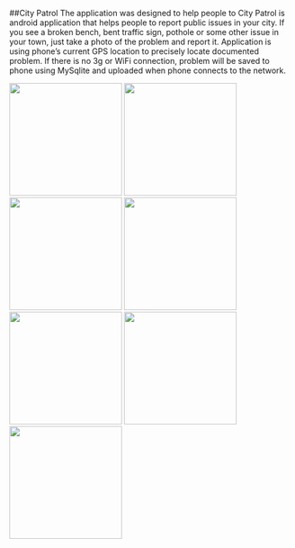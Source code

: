 ##City Patrol
The application was designed to help people to
City Patrol is android application that helps people to report public issues in your city.
If you see a broken bench, bent traffic sign, pothole or some other issue in your town,
just take a photo of the problem and report it.
Application is using phone’s current GPS location to precisely locate documented problem. 
If there is no 3g or WiFi connection, problem will be saved to phone using MySqlite and uploaded when phone connects to the network.

<img src="https://cloud.githubusercontent.com/assets/12533064/23676356/b8b91218-037c-11e7-8261-84af00e0ad42.png" width="200">
<img src="https://cloud.githubusercontent.com/assets/12533064/23676357/b8ba37a6-037c-11e7-8a16-b7133d49faa4.png" width="200">
<img src="https://cloud.githubusercontent.com/assets/12533064/23676354/b8b74398-037c-11e7-977b-152b3a5ed643.png" width="200">
<img src="https://cloud.githubusercontent.com/assets/12533064/23676359/b8bbdd90-037c-11e7-8814-618f69f785d2.png" width="200">

<img src="https://cloud.githubusercontent.com/assets/12533064/23676358/b8ba38aa-037c-11e7-8940-6d560f7f5adb.png" width="200">
<img src="https://cloud.githubusercontent.com/assets/12533064/23676355/b8b8d5f0-037c-11e7-8650-b87a60e48375.png" width="200">
<img src="https://cloud.githubusercontent.com/assets/12533064/23676360/b8d413c4-037c-11e7-91a4-bd8d22fadc40.png" width="200">

